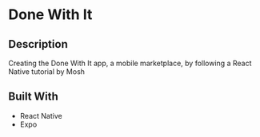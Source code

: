 # Done With It

## Description

Creating the Done With It app, a mobile marketplace, by following a React Native tutorial by Mosh

## Built With

- React Native
- Expo
